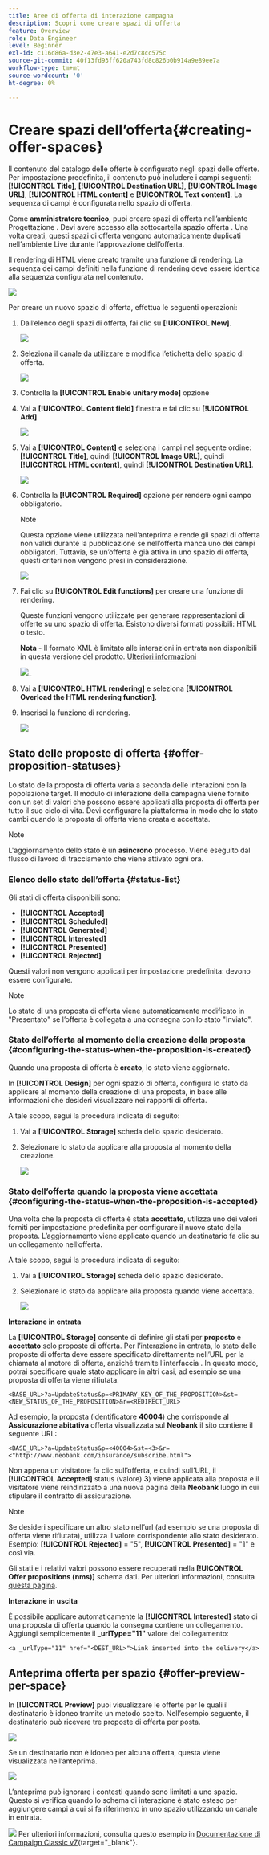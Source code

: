 ```yaml
---
title: Aree di offerta di interazione campagna
description: Scopri come creare spazi di offerta
feature: Overview
role: Data Engineer
level: Beginner
exl-id: c116d86a-d3e2-47e3-a641-e2d7c8cc575c
source-git-commit: 40f13fd93ff620a743fd8c826b0b914a9e89ee7a
workflow-type: tm+mt
source-wordcount: '0'
ht-degree: 0%

---
```


# Creare spazi dell’offerta{#creating-offer-spaces}

Il contenuto del catalogo delle offerte è configurato negli spazi delle offerte. Per impostazione predefinita, il contenuto può includere i campi seguenti: **[!UICONTROL Title]**, **[!UICONTROL Destination URL]**, **[!UICONTROL Image URL]**, **[!UICONTROL HTML content]** e **[!UICONTROL Text content]**. La sequenza di campi è configurata nello spazio di offerta.

Come **amministratore tecnico**, puoi creare spazi di offerta nell’ambiente Progettazione . Devi avere accesso alla sottocartella spazio offerta . Una volta creati, questi spazi di offerta vengono automaticamente duplicati nell’ambiente Live durante l’approvazione dell’offerta.

Il rendering di HTML viene creato tramite una funzione di rendering. La sequenza dei campi definiti nella funzione di rendering deve essere identica alla sequenza configurata nel contenuto.

![](assets/offer_space_create_009.png)

Per creare un nuovo spazio di offerta, effettua le seguenti operazioni:

1. Dall’elenco degli spazi di offerta, fai clic su **[!UICONTROL New]**.

   ![](assets/offer_space_create_001.png)

1. Seleziona il canale da utilizzare e modifica l’etichetta dello spazio di offerta.

   ![](assets/offer_space_create_002.png)

1. Controlla la **[!UICONTROL Enable unitary mode]** opzione

1. Vai a **[!UICONTROL Content field]** finestra e fai clic su **[!UICONTROL Add]**.

   ![](assets/offer_space_create_003.png)

1. Vai a **[!UICONTROL Content]** e seleziona i campi nel seguente ordine: **[!UICONTROL Title]**, quindi **[!UICONTROL Image URL]**, quindi **[!UICONTROL HTML content]**, quindi **[!UICONTROL Destination URL]**.

   ![](assets/offer_space_create_004.png)

1. Controlla la **[!UICONTROL Required]** opzione per rendere ogni campo obbligatorio.

   >[!NOTE]
   >
   >Questa opzione viene utilizzata nell’anteprima e rende gli spazi di offerta non validi durante la pubblicazione se nell’offerta manca uno dei campi obbligatori. Tuttavia, se un’offerta è già attiva in uno spazio di offerta, questi criteri non vengono presi in considerazione.

   ![](assets/offer_space_create_005.png)

1. Fai clic su **[!UICONTROL Edit functions]** per creare una funzione di rendering.

   Queste funzioni vengono utilizzate per generare rappresentazioni di offerte su uno spazio di offerta. Esistono diversi formati possibili: HTML o testo.

   **Nota** - Il formato XML è limitato alle interazioni in entrata non disponibili in questa versione del prodotto. [Ulteriori informazioni](../start/v7-to-v8.md#gs-unavailable-features)

   ![](assets/offer_space_create_006.png)_

1. Vai a **[!UICONTROL HTML rendering]** e seleziona **[!UICONTROL Overload the HTML rendering function]**.
1. Inserisci la funzione di rendering.

   ![](assets/offer_space_create_007.png)

## Stato delle proposte di offerta {#offer-proposition-statuses}

Lo stato della proposta di offerta varia a seconda delle interazioni con la popolazione target. Il modulo di interazione della campagna viene fornito con un set di valori che possono essere applicati alla proposta di offerta per tutto il suo ciclo di vita. Devi configurare la piattaforma in modo che lo stato cambi quando la proposta di offerta viene creata e accettata.

>[!NOTE]
>
>L&#39;aggiornamento dello stato è un **asincrono** processo. Viene eseguito dal flusso di lavoro di tracciamento che viene attivato ogni ora.

### Elenco dello stato dell’offerta {#status-list}

Gli stati di offerta disponibili sono:

* **[!UICONTROL Accepted]**
* **[!UICONTROL Scheduled]**
* **[!UICONTROL Generated]**
* **[!UICONTROL Interested]**
* **[!UICONTROL Presented]**
* **[!UICONTROL Rejected]**

Questi valori non vengono applicati per impostazione predefinita: devono essere configurate.

>[!NOTE]
>
>Lo stato di una proposta di offerta viene automaticamente modificato in &quot;Presentato&quot; se l’offerta è collegata a una consegna con lo stato &quot;Inviato&quot;.

### Stato dell’offerta al momento della creazione della proposta {#configuring-the-status-when-the-proposition-is-created}

Quando una proposta di offerta è **creato**, lo stato viene aggiornato.

In **[!UICONTROL Design]** per ogni spazio di offerta, configura lo stato da applicare al momento della creazione di una proposta, in base alle informazioni che desideri visualizzare nei rapporti di offerta.

A tale scopo, segui la procedura indicata di seguito:

1. Vai a **[!UICONTROL Storage]** scheda dello spazio desiderato.
1. Selezionare lo stato da applicare alla proposta al momento della creazione.

   ![](assets/offer_update_status_001.png)

### Stato dell’offerta quando la proposta viene accettata {#configuring-the-status-when-the-proposition-is-accepted}

Una volta che la proposta di offerta è stata **accettato**, utilizza uno dei valori forniti per impostazione predefinita per configurare il nuovo stato della proposta. L’aggiornamento viene applicato quando un destinatario fa clic su un collegamento nell’offerta.

A tale scopo, segui la procedura indicata di seguito:

1. Vai a **[!UICONTROL Storage]** scheda dello spazio desiderato.
1. Selezionare lo stato da applicare alla proposta quando viene accettata.

   ![](assets/offer_update_status_002.png)


**Interazione in entrata**

La **[!UICONTROL Storage]** consente di definire gli stati per **proposto** e **accettato** solo proposte di offerta. Per l’interazione in entrata, lo stato delle proposte di offerta deve essere specificato direttamente nell’URL per la chiamata al motore di offerta, anziché tramite l’interfaccia . In questo modo, potrai specificare quale stato applicare in altri casi, ad esempio se una proposta di offerta viene rifiutata.

```
<BASE_URL>?a=UpdateStatus&p=<PRIMARY_KEY_OF_THE_PROPOSITION>&st=<NEW_STATUS_OF_THE_PROPOSITION>&r=<REDIRECT_URL>
```

Ad esempio, la proposta (identificatore **40004**) che corrisponde al **Assicurazione abitativa** offerta visualizzata sul **Neobank** il sito contiene il seguente URL:

```
<BASE_URL>?a=UpdateStatus&p=<40004>&st=<3>&r=<"http://www.neobank.com/insurance/subscribe.html">
```

Non appena un visitatore fa clic sull’offerta, e quindi sull’URL, il **[!UICONTROL Accepted]** status (valore) **3**) viene applicata alla proposta e il visitatore viene reindirizzato a una nuova pagina della **Neobank** luogo in cui stipulare il contratto di assicurazione.

>[!NOTE]
>
>Se desideri specificare un altro stato nell’url (ad esempio se una proposta di offerta viene rifiutata), utilizza il valore corrispondente allo stato desiderato. Esempio: **[!UICONTROL Rejected]** = &quot;5&quot;, **[!UICONTROL Presented]** = &quot;1&quot; e così via.
>
>Gli stati e i relativi valori possono essere recuperati nella **[!UICONTROL Offer propositions (nms)]** schema dati. Per ulteriori informazioni, consulta [questa pagina](../dev/create-schema.md).

**Interazione in uscita**

È possibile applicare automaticamente la **[!UICONTROL Interested]** stato di una proposta di offerta quando la consegna contiene un collegamento. Aggiungi semplicemente il **_urlType=&quot;11&quot;** valore del collegamento:

```
<a _urlType="11" href="<DEST_URL>">Link inserted into the delivery</a>
```

## Anteprima offerta per spazio {#offer-preview-per-space}

In **[!UICONTROL Preview]** puoi visualizzare le offerte per le quali il destinatario è idoneo tramite un metodo scelto. Nell’esempio seguente, il destinatario può ricevere tre proposte di offerta per posta.

![](assets/offer_space_overview_002.png)

Se un destinatario non è idoneo per alcuna offerta, questa viene visualizzata nell’anteprima.

![](assets/offer_space_overview_001.png)


L’anteprima può ignorare i contesti quando sono limitati a uno spazio. Questo si verifica quando lo schema di interazione è stato esteso per aggiungere campi a cui si fa riferimento in uno spazio utilizzando un canale in entrata.

![](../assets/do-not-localize/book.png)  Per ulteriori informazioni, consulta questo esempio in [Documentazione di Campaign Classic v7](https://experienceleague.adobe.com/docs/campaign-classic/using/managing-offers/advanced-parameters/extension-example.html){target=&quot;_blank&quot;}.